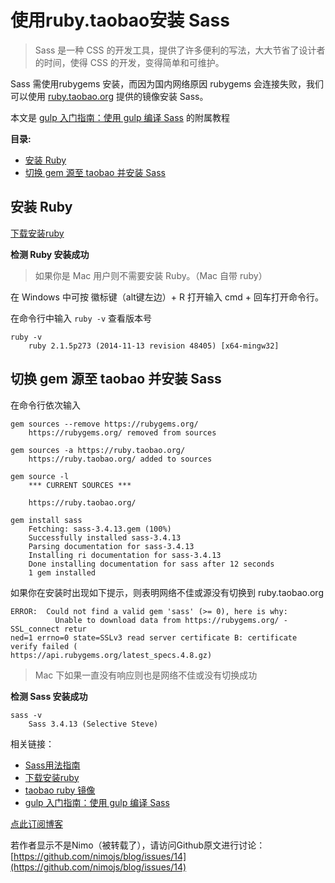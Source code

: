 使用ruby.taobao安装 Sass
===============
<!--_PAGEDATA
{
    "title": "使用ruby.taobao安装 Sass",
    "githubissuesid": 14,
    "createData": "2015-03-26",
    "keywords": "安装 Sass,Could not find a valid gem 'Sass',安装Sass失败",
    "description":"介绍使用淘宝ruby镜像安装Sass的方法"
}
_PAGEDATA-->


> Sass 是一种 CSS 的开发工具，提供了许多便利的写法，大大节省了设计者的时间，使得 CSS 的开发，变得简单和可维护。

Sass 需使用rubygems 安装，而因为国内网络原因 rubygems 会连接失败，我们可以使用 [ruby.taobao.org](http://ruby.taobao.org/) 提供的镜像安装 Sass。


本文是 [gulp 入门指南：使用 gulp 编译 Sass](https://github.com/nimojs/gulp-book) 的附属教程

**目录:**  


- [安装 Ruby](#hash_ruby1)
- [切换 gem 源至 taobao 并安装 Sass](#hash_gem2)


<a href="#hash_ruby1" name="hash_ruby1"></a>

安装 Ruby
-----

[下载安装ruby](http://rubyinstaller.org/)


**检测 Ruby 安装成功**

> 如果你是 Mac 用户则不需要安装 Ruby。（Mac 自带 ruby）

在 Windows 中可按 徽标键（alt键左边）+ R 打开输入 cmd + 回车打开命令行。

在命令行中输入 `ruby -v` 查看版本号

```
ruby -v
    ruby 2.1.5p273 (2014-11-13 revision 48405) [x64-mingw32]
```

<a href="#hash_gem2" name="hash_gem2"></a>

切换 gem 源至 taobao 并安装 Sass
------------------

在命令行依次输入

```
gem sources --remove https://rubygems.org/
    https://rubygems.org/ removed from sources

gem sources -a https://ruby.taobao.org/
    https://ruby.taobao.org/ added to sources

gem source -l
    *** CURRENT SOURCES ***

    https://ruby.taobao.org/

gem install sass
    Fetching: sass-3.4.13.gem (100%)
    Successfully installed sass-3.4.13
    Parsing documentation for sass-3.4.13
    Installing ri documentation for sass-3.4.13
    Done installing documentation for sass after 12 seconds
    1 gem installed
```

如果你在安装时出现如下提示，则表明网络不佳或源没有切换到 ruby.taobao.org 

```
ERROR:  Could not find a valid gem 'sass' (>= 0), here is why:
          Unable to download data from https://rubygems.org/ - SSL_connect retur
ned=1 errno=0 state=SSLv3 read server certificate B: certificate verify failed (
https://api.rubygems.org/latest_specs.4.8.gz)
```

> Mac 下如果一直没有响应则也是网络不佳或没有切换成功

**检测 Sass 安装成功**

```
sass -v
    Sass 3.4.13 (Selective Steve)
```



相关链接：

- [Sass用法指南](http://www.ruanyifeng.com/blog/2012/06/Sass.html)
- [下载安装ruby](http://rubyinstaller.org/)
- [taobao ruby 镜像](http://ruby.taobao.org/)
- [gulp 入门指南：使用 gulp 编译 Sass](https://github.com/nimojs/gulp-book)

[点此订阅博客](https://github.com/nimojs/blog/issues/15)

若作者显示不是Nimo（被转载了），请访问Github原文进行讨论：[https://github.com/nimojs/blog/issues/14](https://github.com/nimojs/blog/issues/14)